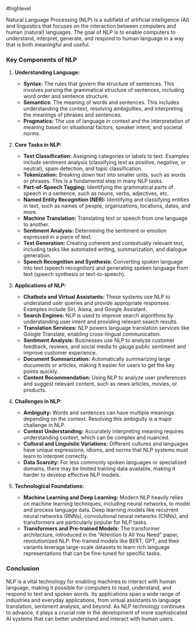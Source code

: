 #highlevel 

Natural Language Processing (NLP) is a subfield of artificial intelligence (AI) and linguistics that focuses on the interaction between computers and human (natural) languages. The goal of NLP is to enable computers to understand, interpret, generate, and respond to human language in a way that is both meaningful and useful.

### **Key Components of NLP**

1. **Understanding Language:**
   - **Syntax:** The rules that govern the structure of sentences. This involves parsing the grammatical structure of sentences, including word order and sentence structure.
   - **Semantics:** The meaning of words and sentences. This includes understanding the context, resolving ambiguities, and interpreting the meanings of phrases and sentences.
   - **Pragmatics:** The use of language in context and the interpretation of meaning based on situational factors, speaker intent, and societal norms.

2. **Core Tasks in NLP:**

   - **Text Classification:** Assigning categories or labels to text. Examples include sentiment analysis (classifying text as positive, negative, or neutral), spam detection, and topic classification.
   - **Tokenization:** Breaking down text into smaller units, such as words or phrases. This is a fundamental step in many NLP tasks.
   - **Part-of-Speech Tagging:** Identifying the grammatical parts of speech in a sentence, such as nouns, verbs, adjectives, etc.
   - **Named Entity Recognition (NER):** Identifying and classifying entities in text, such as names of people, organizations, locations, dates, and more.
   - **Machine Translation:** Translating text or speech from one language to another.
   - **Sentiment Analysis:** Determining the sentiment or emotion expressed in a piece of text.
   - **Text Generation:** Creating coherent and contextually relevant text, including tasks like automated writing, summarization, and dialogue generation.
   - **Speech Recognition and Synthesis:** Converting spoken language into text (speech recognition) and generating spoken language from text (speech synthesis or text-to-speech).

3. **Applications of NLP:**

   - **Chatbots and Virtual Assistants:** These systems use NLP to understand user queries and provide appropriate responses. Examples include Siri, Alexa, and Google Assistant.
   - **Search Engines:** NLP is used to improve search algorithms by understanding user intent and providing relevant search results.
   - **Translation Services:** NLP powers language translation services like Google Translate, enabling cross-lingual communication.
   - **Sentiment Analysis:** Businesses use NLP to analyze customer feedback, reviews, and social media to gauge public sentiment and improve customer experience.
   - **Document Summarization:** Automatically summarizing large documents or articles, making it easier for users to get the key points quickly.
   - **Content Recommendation:** Using NLP to analyze user preferences and suggest relevant content, such as news articles, movies, or products.

4. **Challenges in NLP:**

   - **Ambiguity:** Words and sentences can have multiple meanings depending on the context. Resolving this ambiguity is a major challenge in NLP.
   - **Context Understanding:** Accurately interpreting meaning requires understanding context, which can be complex and nuanced.
   - **Cultural and Linguistic Variations:** Different cultures and languages have unique expressions, idioms, and norms that NLP systems must learn to interpret correctly.
   - **Data Scarcity:** For less commonly spoken languages or specialized domains, there may be limited training data available, making it harder to develop effective NLP models.

5. **Technological Foundations:**

   - **Machine Learning and Deep Learning:** Modern NLP heavily relies on machine learning techniques, including neural networks, to model and process language data. Deep learning models like recurrent neural networks (RNNs), convolutional neural networks (CNNs), and transformers are particularly popular for NLP tasks.
   - **Transformers and Pre-trained Models:** The transformer architecture, introduced in the "Attention Is All You Need" paper, revolutionized NLP. Pre-trained models like BERT, GPT, and their variants leverage large-scale datasets to learn rich language representations that can be fine-tuned for specific tasks.

### **Conclusion**

NLP is a vital technology for enabling machines to interact with human language, making it possible for computers to read, understand, and respond to text and spoken words. Its applications span a wide range of industries and everyday applications, from virtual assistants to language translation, sentiment analysis, and beyond. As NLP technology continues to advance, it plays a crucial role in the development of more sophisticated AI systems that can better understand and interact with human users.